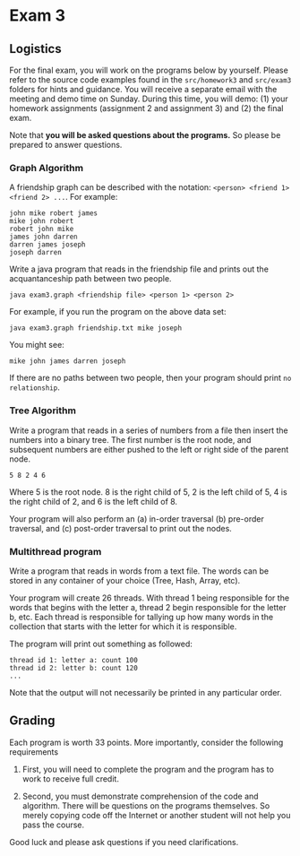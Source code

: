 # Exam 3

## Logistics

For the final exam, you will work on the programs below by yourself.  Please refer to the source code examples found in the `src/homework3` and `src/exam3` folders for hints and guidance.  You will receive a separate email with the meeting and demo time on Sunday.  During this time, you will demo: (1) your homework assignments (assignment 2 and assignment 3) and (2) the final exam.  

Note that **you will be asked questions about the programs.** So please be prepared to answer questions.

### Graph Algorithm

A friendship graph can be described with the notation: `<person> <friend 1> <friend 2> ...`.  For example:

```
john mike robert james
mike john robert
robert john mike
james john darren
darren james joseph
joseph darren
```

Write a java program that reads in the friendship file and prints out the acquantanceship path between two people.

```
java exam3.graph <friendship file> <person 1> <person 2>
```

For example, if you run the program on the above data set:

```
java exam3.graph friendship.txt mike joseph
```

You might see:

```
mike john james darren joseph
```

If there are no paths between two people, then your program should print `no relationship`.

### Tree Algorithm

Write a program that reads in a series of numbers from a file then insert the numbers into a binary tree.  The first number is the root node, and subsequent numbers are either pushed to the left or right side of the parent node.  

```
5 8 2 4 6
``` 

Where 5 is the root node.  8 is the right child of 5, 2 is the left child of 5,  4 is the right child of 2, and 6 is the left child of 8.  

Your program will also perform an (a) in-order traversal (b) pre-order traversal, and (c) post-order traversal to print out the nodes.

### Multithread program

Write a program that reads in words from a text file.  The words can be stored in any container of your choice (Tree, Hash, Array, etc).  

Your program will create 26 threads.  With thread 1 being responsible for the words that begins with the letter a, thread 2 begin responsible for the letter b, etc.  Each thread is responsible for tallying up how many words in the collection that starts with the letter for which it is responsible.

The program will print out something as followed:

```
thread id 1: letter a: count 100
thread id 2: letter b: count 120
...
```

Note that the output will not necessarily be printed in any particular order.

## Grading

Each program is worth 33 points.  More importantly, consider the following requirements

1. First, you will need to complete the program and the program has to work to receive full credit.  

2. Second, you must demonstrate comprehension of the code and algorithm.  There will be questions on the programs themselves. So merely copying code off the Internet or another student will not help you pass the course.

Good luck and please ask questions if you need clarifications.

